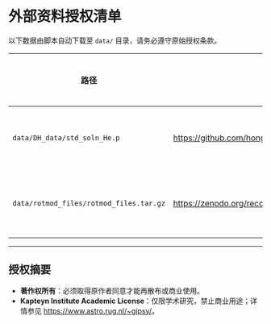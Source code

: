 # 外部资料授权清单

以下数据由脚本自动下载至 `data/` 目录，请务必遵守原始授权条款。

| 路径                             | 来源网址                                                                                             | 原始授权                                              | 商业用途 | SHA-256                                                             |
|----------------------------------|------------------------------------------------------------------------------------------------------|-------------------------------------------------------|----------|---------------------------------------------------------------------|
| `data/DH_data/std_soln_He.p`     | <https://github.com/hongwanliu/millicharged_DM_with_bath/raw/master/data/std_soln_He.p>                | 著作权所有，禁止公开散布与商业使用                      | 禁止     | d40ede8df9334a73cd9fd93fe518b5652d1aea55f9c63580c56a3d7543f85f63   |
| `data/rotmod_files/rotmod_files.tar.gz` | <https://zenodo.org/records/15691753/files/rotmod_files.tar.gz?download=1> | Kapteyn Institute Academic License（仅限学术用途）       | 禁止     | 8a812e9d48b1680f38d8a482aa56a9c8fc80b5832746d6b1dea6e1cd16598b52   |

---

## 授权摘要

- **著作权所有**：必须取得原作者同意才能再散布或商业使用。  
- **Kapteyn Institute Academic License**：仅限学术研究，禁止商业用途；详情参见 <https://www.astro.rug.nl/~gipsy/>。
